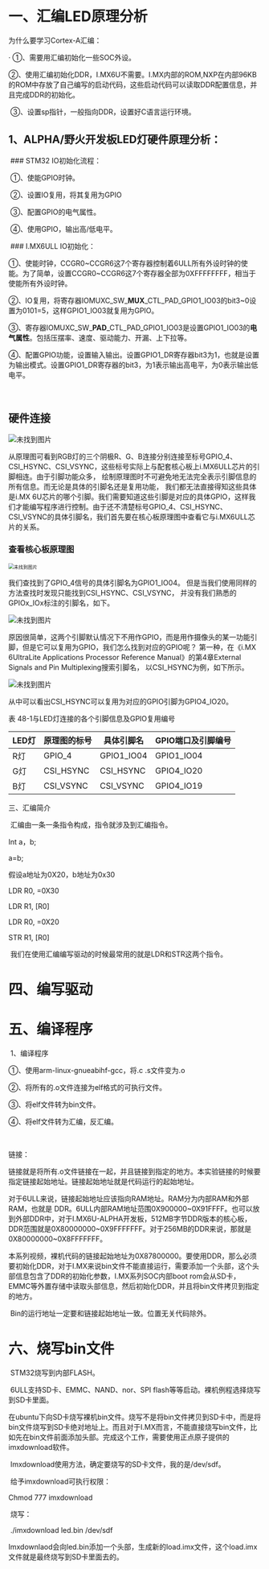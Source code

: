 # 一、汇编LED原理分析

为什么要学习Cortex-A汇编：

·   ①、需要用汇编初始化一些SOC外设。

​    ②、使用汇编初始化DDR，I.MX6U不需要。I.MX内部的ROM,NXP在内部96KB的ROM中存放了自己编写的启动代码，这些启动代码可以读取DDR配置信息，并且完成DDR的初始化。

​    ③、设置sp指针，一般指向DDR，设置好C语言运行环境。

##   1、ALPHA/野火开发板LED灯硬件原理分析：

​    ### STM32 IO初始化流程：

​    ①、使能GPIO时钟。

​    ②、设置IO复用，将其复用为GPIO

​    ③、配置GPIO的电气属性。

​    ④、使用GPIO，输出高/低电平。



​    ### I.MX6ULL IO初始化：

​    ①、使能时钟，CCGR0\~CCGR6这7个寄存器控制着6ULL所有外设时钟的使能。为了简单，设置CCGR0~CCGR6这7个寄存器全部为0XFFFFFFFF，相当于使能所有外设时钟。

​    ②、IO复用，将寄存器IOMUXC_SW_**MUX**_CTL_PAD_GPIO1_IO03的bit3~0设置为0101=5，这样GPIO1_IO03就复用为GPIO。

​    ③、寄存器IOMUXC_SW_**PAD**_CTL_PAD_GPIO1_IO03是设置GPIO1_IO03的**电气属性**。包括压摆率、速度、驱动能力、开漏、上下拉等。

​    ④、配置GPIO功能，设置输入输出。设置GPIO1_DR寄存器bit3为1，也就是设置为输出模式。设置GPIO1_DR寄存器的bit3，为1表示输出高电平，为0表示输出低电平。

​    

## 硬件连接

![未找到图片](笔记.assets/asembl010.png)

从原理图可看到RGB灯的三个阴极R、G、B连接分别连接至标号GPIO_4、CSI_HSYNC、CSI_VSYNC，这些标号实际上与配套核心板上i.MX6ULL芯片的引脚相连。由于引脚功能众多， 绘制原理图时不可避免地无法完全表示引脚信息的所有信息。而无论是具体的引脚名还是复用功能， 我们都无法直接得知这些具体是i.MX 6U芯片的哪个引脚。我们需要知道这些引脚是对应的具体GPIO，这样我们才能编写程序进行控制。由于还不清楚标号GPIO_4、CSI_HSYNC、CSI_VSYNC的具体引脚名，我们首先要在核心板原理图中查看它与i.MX6ULL芯片的关系。

### 查看核心板原理图

<img src="笔记.assets/asembl011.png" alt="未找到图片" style="zoom:67%;" />

我们查找到了GPIO_4信号的具体引脚名为GPIO1_IO04。 但是当我们使用同样的方法查找时发现只能找到CSI_HSYNC、CSI_VSYNC， 并没有我们熟悉的GPIOx_IOx标注的引脚名，如下。

![未找到图片](笔记.assets/asembl012.png)

原因很简单，这两个引脚默认情况下不用作GPIO，而是用作摄像头的某一功能引脚，但是它可以复用为GPIO，我们怎么找到对应的GPIO呢？ 第一种，在《i.MX 6UltraLite Applications Processor Reference Manual》的第4章External Signals and Pin Multiplexing搜索引脚名， 以CSI_HSYNC为例，如下所示。

![未找到图片](笔记.assets/asembl013.png)

从中可以看出CSI_HSYNC可以复用为对应的GPIO引脚为GPIO4_IO20。

表 48-1与LED灯连接的各个引脚信息及GPIO复用编号

| LED灯 | 原理图的标号 | 具体引脚名 | GPIO端口及引脚编号 |
| ----- | ------------ | ---------- | ------------------ |
| R灯   | GPIO_4       | GPIO1_IO04 | GPIO1_IO04         |
| G灯   | CSI_HSYNC    | CSI_HSYNC  | GPIO4_IO20         |
| B灯   | CSI_VSYNC    | CSI_VSYNC  | GPIO4_IO19         |

三、汇编简介

​    汇编由一条一条指令构成，指令就涉及到汇编指令。

Int a，b;

a=b;

假设a地址为0X20，b地址为0x30

 

LDR R0, =0X30

LDR R1, [R0]

 

LDR R0, =0X20

STR R1, [R0]

​    我们在使用汇编编写驱动的时候最常用的就是LDR和STR这两个指令。

# 四、编写驱动

 

# 五、编译程序

​    1、编译程序 

①、使用arm-linux-gnueabihf-gcc，将.c .s文件变为.o

②、将所有的.o文件连接为elf格式的可执行文件。

③、将elf文件转为bin文件。

④、将elf文件转为汇编，反汇编。

​    

链接：

链接就是将所有.o文件链接在一起，并且链接到指定的地方。本实验链接的时候要指定链接起始地址。链接起始地址就是代码运行的起始地址。

对于6ULL来说，链接起始地址应该指向RAM地址。RAM分为内部RAM和外部RAM，也就是 DDR。6ULL内部RAM地址范围0X900000~0X91FFFF。也可以放到外部DDR中，对于I.MX6U-ALPHA开发板，512MB字节DDR版本的核心板，DDR范围就是0X80000000~0X9FFFFFFF。对于256MB的DDR来说，那就是0X80000000~0X8FFFFFFF。

​    本系列视频，裸机代码的链接起始地址为0X87800000。要使用DDR，那么必须要初始化DDR，对于I.MX来说bin文件不能直接运行，需要添加一个头部，这个头部信息包含了DDR的初始化参数，I.MX系列SOC内部boot rom会从SD卡，EMMC等外置存储中读取头部信息，然后初始化DDR，并且将bin文件拷贝到指定的地方。

​    Bin的运行地址一定要和链接起始地址一致。位置无关代码除外。

 

# 六、烧写bin文件

​    STM32烧写到内部FLASH。

​    6ULL支持SD卡、EMMC、NAND、nor、SPI flash等等启动。裸机例程选择烧写到SD卡里面。

​    在ubuntu下向SD卡烧写裸机bin文件。烧写不是将bin文件拷贝到SD卡中，而是将bin文件烧写到SD卡绝对地址上。而且对于I.MX而言，不能直接烧写bin文件，比如先在bin文件前面添加头部。完成这个工作，需要使用正点原子提供的imxdownload软件。

​    Imxdownload使用方法，确定要烧写的SD卡文件，我的是/dev/sdf。

​    给予imxdownload可执行权限：

Chmod 777 imxdownload

​    烧写：

​    ./imxdownload led.bin /dev/sdf

​    Imxdownlaod会向led.bin添加一个头部，生成新的load.imx文件，这个load.imx文件就是最终烧写到SD卡里面去的。
